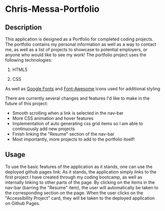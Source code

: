 # Chris-Messa-Portfolio

## Description

This application is designed as a Portfolio for completed coding projects. The portfolio contains my personal information as well as a way to contact me, as well as a list of projects to showcase to potential employers, or anyone who would like to see my work! The portfolio project uses the following technologies:

1. HTML5

2. CSS

As well as [Google Fonts](https://fonts.google.com/) and [Font-Awesome](https://fontawesome.com/) icons used for additional styling

There are currently several changes and features I'd like to make in the future of this project:

- Smooth scrolling when a link is selected in the nav-bar
- More CSS animation and hover features
- Implementation of auto generating css grid items so I am able to continuously add new projects
- Finish linking the "Resume" section of the nav-bar
- Most importantly, more projects to add to the portfolio itself!

## Usage

To use the basic features of the application as it stands, one can use the deployed github pages link: <!--place link here-->
As it stands, the application simply links to the first project I have created through my coding bootcamp, as well as internally linking to other parts of the page. By clicking on the items in the nav-bar (barring the "Resume" item), the user will automatically be taken to the corresponding section on the page. When the user clicks on the "Accessibility Project" card, they will be taken to the deployed application on Github Pages.
